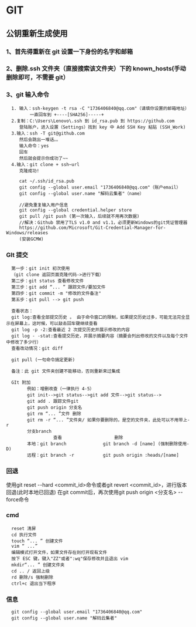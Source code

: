 <!--
 * @Descripttion: Sustainable
 * @version: 1.0.0
 * @Author: Kenny
 * @Date: 2022-09-14 15:29:06
 * @LastEditors: ~
 * @LastEditTime: 2024-04-10 10:55:27
-->

# GIT

## 公钥重新生成使用

### 1、首先得重新在 git 设置一下身份的名字和邮箱

### 2、删除.ssh 文件夹（直接搜索该文件夹）下的 known_hosts(手动删除即可，不需要 git）

### 3、git 输入命令

      1. 输入：ssh-keygen -t rsa -C "1736406840@qq.com"（请填你设置的邮箱地址）
             一直回车到 +----[SHA256]-----+
      2.复制：C:\Users\Lenovo\.ssh 到 id_rsa.pub 到 https://github.com
         登陆账户，进入设置（Settings）找到 key 中 Add SSH Key 粘贴 (SSH_Work)
      3.输入：ssh -T git@github.com
         然后会跳出一堆话。。
         输入命令：yes
         回车
         然后就会提示你成功了~~
      4.输入：git clone + ssh~url
         克隆成功!

         cat ~/.ssh/id_rsa.pub
         git config --global user.email "1736406840@qq.com"（账户email）
         git config --global user.name "解码云集者"（name）

         //避免重复输入用户信息
         git config --global credential.helper store
         git pull /git push (第一次输入，后续就不用再次数据)
         //解决：Github 禁用了TLS v1.0 and v1.1，必须更新Windows的git凭证管理器
         https://github.com/Microsoft/Git-Credential-Manager-for-Windows/releases
         (安装GCMW)

### GIt 提交

      第一步：git init 初次使用
      （git clone 返回页面克隆代码->进行下载）
      第二步：git status 查看修改文件
      第三步：git add “... ” 跟踪文件/要加文件
      第四步：git commit -m "修改的文件备注"
      第五步：git pull --> git push

      查看状态：
      git log:查看全部提交历史 。 由于命令窗口的限制，如果提交历史过多，可能无法完全显示在屏幕上，这时候，可以敲击回车键继续查看
      git log -p -2:查看最近 2 次提交历史并展示修改的内容
      git log - -stat:查看提交历史，并展示摘要内容（摘要会列出修改的文件以及每个文件中修改了多少行）
      查看改动情况：git diff

      git pull (一句命令搞定更新)

      备注：此 git 文件夹创建不能移动，否则重新来过集成

      GIt 附加
            例如：增删改查（一律执行 4-5）
            git init-->git status-->git add 文件-->git status-->
            git add . 跟踪文件git
            git push origin 分支名
            git rm “... ”文件 删除
            git rm -r “... ”文件夹/ 如果你要删除的，是空的文件夹，此处可以不用带上-r
            分支branch
                      查看                    删除
            本地：git branch              git branch -d [name] (强制删除使用-D)
            远程：git branch -r           git push origin :heads/[name]

### 回退

  使用git reset --hard <commit_id>命令或者git revert <commit_id>，进行版本回退(此时本地已回退)
  在git commit后，再次使用git push origin <分支名> --force命令

### cmd

      reset 清屏
      cd 执行文件
      touch “... ” 创建文件
      vim “ ...”
      编辑模式打开文件，如果文件存在则打开现有文件
      按下 ESC 键，键入"ZZ"或者":wq"保存修改并且退出 vim
      mkdir“... ” 创建文件夹
      cd .. / 返回上级
      rd 删除/s 强制删除
      ctrl+c 退出当下程序

### 信息

      git config --global user.email "1736406840@qq.com"
      git config --global user.name "解码云集者"
